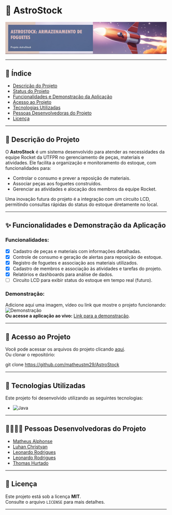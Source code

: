 # 🚀 AstroStock

![Banner do Projeto](imagens/banner.jpeg)

---

## 📑 Índice
- [Descrição do Projeto](#-descrição-do-projeto)
- [Status do Projeto](#-status-do-projeto)
- [Funcionalidades e Demonstração da Aplicação](#-funcionalidades-e-demonstração-da-aplicação)
- [Acesso ao Projeto](#-acesso-ao-projeto)
- [Tecnologias Utilizadas](#-tecnologias-utilizadas)
- [Pessoas Desenvolvedoras do Projeto](#-pessoas-desenvolvedoras-do-projeto)
- [Licença](#-licença)

---

## 📝 Descrição do Projeto
O **AstroStock** é um sistema desenvolvido para atender as necessidades da equipe Rocket da UTFPR no gerenciamento de peças, materiais e atividades. Ele facilita a organização e monitoramento do estoque, com funcionalidades para:
- Controlar o consumo e prever a reposição de materiais.
- Associar peças aos foguetes construídos.
- Gerenciar as atividades e alocação dos membros da equipe Rocket.

Uma inovação futura do projeto é a integração com um circuito LCD, permitindo consultas rápidas do status do estoque diretamente no local.

---


## ✨ Funcionalidades e Demonstração da Aplicação
### Funcionalidades:
- [x] Cadastro de peças e materiais com informações detalhadas.
- [x] Controle de consumo e geração de alertas para reposição de estoque.
- [x] Registro de foguetes e associação aos materiais utilizados.
- [x] Cadastro de membros e associação às atividades e tarefas do projeto.
- [x] Relatórios e dashboards para análise de dados.
- [ ] Circuito LCD para exibir status do estoque em tempo real (futuro).

### Demonstração:
Adicione aqui uma imagem, vídeo ou link que mostre o projeto funcionando:
![Demonstração](imagens/demonstracao.png)  
**Ou acesse a aplicação ao vivo:** [Link para a demonstração](#).

---

## 🔗 Acesso ao Projeto
Você pode acessar os arquivos do projeto clicando [aqui](#).  
Ou clonar o repositório:


git clone https://github.com/matheustm29/AstroStock

-----

## 🚀 Tecnologias Utilizadas

Este projeto foi desenvolvido utilizando as seguintes tecnologias:

- ![Java](https://img.shields.io/badge/-Java-007396?style=flat-square&logo=java&logoColor=white)


---


## 👩‍💻👨‍💻 Pessoas Desenvolvedoras do Projeto

- [Matheus Alphonse](https://github.com/matheustm29)  
- [Luhan Christyan]((https://github.com/LuhanChristyan))  
- [Leonardo Rodrigues](https://github.com/LeoRodrigues1)  
- [Leonardo Rodrigues]((https://github.com/leololeo630))  
- [Thomas Hurtado](https://github.com/ThomasHurtado)  

---

## 📜 Licença
Este projeto está sob a licença **MIT**.  
Consulte o arquivo `LICENSE` para mais detalhes.

---


